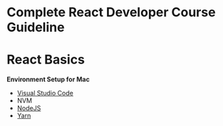 # Complete React Developer Course Guideline

# React Basics

<p><strong>Environment Setup for Mac</strong></p>
<ul>
<li ><a href="https://code.visualstudio.com/">Visual Studio Code</a></li>
<li><a href="https://github.com/nvm-sh/nvm#installation-and-update"></a>NVM</li>
<li>
<a href="https://nodejs.org/en/"> NodeJS</a>
</li>
<li><a href="https://classic.yarnpkg.com/en/docs/install/#mac-stable"=>Yarn</a></li>
</ul>
